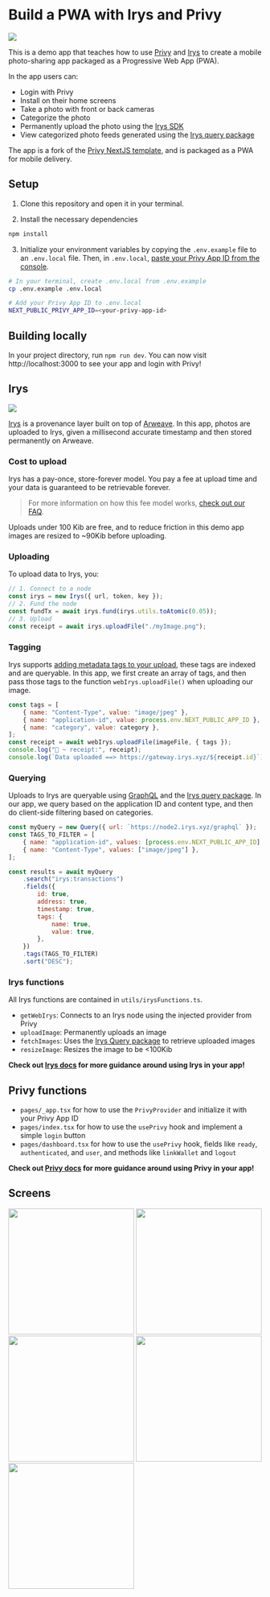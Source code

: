 # Build a PWA with Irys and Privy

<img src="./assets/privy-github-header.png"  />

This is a demo app that teaches how to use [Privy](https://www.privy.io/) and [Irys](https://irys.xyz/) to create a mobile photo-sharing app packaged as a Progressive Web App (PWA).

In the app users can:

-   Login with Privy
-   Install on their home screens
-   Take a photo with front or back cameras
-   Categorize the photo
-   Permanently upload the photo using the [Irys SDK](https://docs.irys.xyz/developer-docs/irys-sdk)
-   View categorized photo feeds generated using the [Irys query package](https://docs.irys.xyz/developer-docs/querying/query-package)

The app is a fork of the [Privy NextJS template](https://github.com/privy-io/create-next-app), and is packaged as a PWA for mobile delivery.

## Setup

1. Clone this repository and open it in your terminal.


1. Install the necessary dependencies

```sh
npm install
```

3. Initialize your environment variables by copying the `.env.example` file to an `.env.local` file. Then, in `.env.local`, [paste your Privy App ID from the console](https://docs.privy.io/guide/console/api-keys).

```sh
# In your terminal, create .env.local from .env.example
cp .env.example .env.local

# Add your Privy App ID to .env.local
NEXT_PUBLIC_PRIVY_APP_ID=<your-privy-app-id>
```

## Building locally

In your project directory, run `npm run dev`. You can now visit http://localhost:3000 to see your app and login with Privy!

## Irys

![](./assets/irys-provenance-layer-photos.png)

[Irys](https://irys.xyz/) is a provenance layer built on top of [Arweave](https://arweave.org/). In this app, photos are uploaded to Irys, given a millisecond accurate timestamp and then stored permanently on Arweave.

### Cost to upload

Irys has a pay-once, store-forever model. You pay a fee at upload time and your data is guaranteed to be retrievable forever.

> For more information on how this fee model works, [check out our FAQ](https://docs.irys.xyz/faqs/dev-faq#how-does-the-arweave-endowment-help-ensure-data-permanence).

Uploads under 100 Kib are free, and to reduce friction in this demo app images are resized to ~90Kib before uploading.

### Uploading

To upload data to Irys, you:

```js
// 1. Connect to a node
const irys = new Irys({ url, token, key });
// 2. Fund the node
const fundTx = await irys.fund(irys.utils.toAtomic(0.05));
// 3. Upload
const receipt = await irys.uploadFile("./myImage.png");
```

### Tagging

Irys supports [adding metadata tags to your upload](https://docs.irys.xyz/developer-docs/tags), these tags are indexed and are queryable. In this app, we first create an array of tags, and then pass those tags to the function `webIrys.uploadFile()` when uploading our image.

```js
const tags = [
	{ name: "Content-Type", value: "image/jpeg" },
	{ name: "application-id", value: process.env.NEXT_PUBLIC_APP_ID },
	{ name: "category", value: category },
];
const receipt = await webIrys.uploadFile(imageFile, { tags });
console.log("🚀 ~ receipt:", receipt);
console.log(`Data uploaded ==> https://gateway.irys.xyz/${receipt.id}`);
```

### Querying

Uploads to Irys are queryable using [GraphQL](https://docs.irys.xyz/developer-docs/querying/graphql) and the [Irys query package](https://docs.irys.xyz/developer-docs/querying/query-package). In our app, we query based on the application ID and content type, and then do client-side filtering based on categories.

```js
const myQuery = new Query({ url: `https://node2.irys.xyz/graphql` });
const TAGS_TO_FILTER = [
	{ name: "application-id", values: [process.env.NEXT_PUBLIC_APP_ID] },
	{ name: "Content-Type", values: ["image/jpeg"] },
];

const results = await myQuery
	.search("irys:transactions")
	.fields({
		id: true,
		address: true,
		timestamp: true,
		tags: {
			name: true,
			value: true,
		},
	})
	.tags(TAGS_TO_FILTER)
	.sort("DESC");
```

### Irys functions

All Irys functions are contained in `utils/irysFunctions.ts`.

-   `getWebIrys`: Connects to an Irys node using the injected provider from Privy
-   `uploadImage`: Permanently uploads an image
-   `fetchImages`: Uses the [Irys Query package](https://docs.irys.xyz/developer-docs/querying/query-package) to retrieve uploaded images
-   `resizeImage`: Resizes the image to be <100Kib

**Check out [Irys docs](https://docs.irys.xyz/) for more guidance around using Irys in your app!**

## Privy functions

-   `pages/_app.tsx` for how to use the `PrivyProvider` and initialize it with your Privy App ID
-   `pages/index.tsx` for how to use the `usePrivy` hook and implement a simple `login` button
-   `pages/dashboard.tsx` for how to use the `usePrivy` hook, fields like `ready`, `authenticated`, and `user`, and methods like `linkWallet` and `logout`

**Check out [Privy docs](https://docs.privy.io/) for more guidance around using Privy in your app!**

## Screens

<img src="./assets/home-screen.png" width="250" />
<img src="./assets/login.png" width="250" />
<img src="./assets/categories.png" width="250" />
<img src="./assets/photo-feed.png" width="250" />
<img src="./assets/take-photo.png" width="250" />

